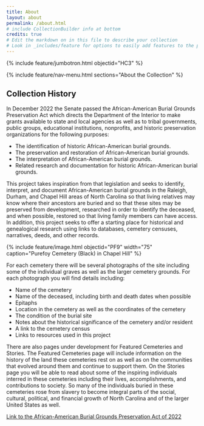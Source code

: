 ```yaml
---
title: About
layout: about
permalink: /about.html
# include CollectionBuilder info at bottom
credits: true
# Edit the markdown on in this file to describe your collection
# Look in _includes/feature for options to easily add features to the page
---
```


{% include feature/jumbotron.html objectid="HC3" %}

{% include feature/nav-menu.html sections="About the Collection" %}
## Collection History

In December 2022 the Senate passed the African-American Burial Grounds Preservation Act which directs the Department of the Interior to make grants available to state and local agencies as well as to tribal governments, public groups, educational institutions, nonprofits, and historic preservation organizations for the following purposes:

- The identification of historic African-American burial grounds.
- The preservation and restoration of African-American burial grounds.
- The interpretation of African-American burial grounds.
- Related research and documentation for historic African-American burial grounds.

This project takes inspiration from that legislation and seeks to identify, interpret, and document African-American burial grounds in the Raleigh, Durham, and Chapel Hill areas of North Carolina so that living relatives may know where their ancestors are buried and so that these sites may be preserved from development, researched in order to identify the deceased, and when possible, restored so that living family members can have access. In addition, this project seeks to offer a starting place for historical and genealogical research using links to databases, cemetery censuses, narratives, deeds, and other records. 

{% include feature/image.html objectid="PF9" width="75" caption="Purefoy Cemetery (Black) in Chapel Hill" %}

For each cemetery there will be several photographs of the site including some of the individual graves as well as the larger cemetery grounds. For each photograph you will find details including:

- Name of the cemetery
- Name of the deceased, including birth and death dates when possible
- Epitaphs
- Location in the cemetery as well as the coordinates of the cemetery
- The condition of the burial site
- Notes about the historical significance of the cemetery and/or resident
- A link to the cemetery census
- Links to resources used in this project

There are also pages under development for Featured Cemeteries and Stories. The Featured Cemeteries page will include information on the history of the land these cemeteries rest on as well as on the communities that evolved around them and continue to support them. On the Stories page you will be able to read about some of the inspiring individuals interred in these cemeteries including their lives, accomplishments, and contributions to society. So many of the individuals buried in these cemeteries rose from slavery to become integral parts of the social, cultural, political, and financial growth of North Carolina and of the larger United States as well. 


[Link to the African-American Burial Grounds Preservation Act of 2022](https://www.congress.gov/bill/117th-congress/house-bill/6805/text/ "Link to the African-American Burial Grounds Preservation Act")



